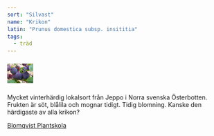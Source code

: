 ```yaml
---
sort: "Silvast"
name: "Krikon"
latin: "Prunus domestica subsp. insititia"
tags:
  - träd
---
```


<img src="/img/prunus-domestica-silvast-krikon.jpg" width="60" data-srcset="1x, 1.5x, 2x" alt="Prunus domestica subsp. insititia" data-attribution="https://www.blomqvistplantskola.com/index.php?route=product/product&product_id=5245">

Mycket vinterhärdig lokalsort från Jeppo i Norra svenska Österbotten. Frukten är söt, blålila och mognar tidigt. Tidig blomning. Kanske den härdigaste av alla krikon?

[Blomqvist Plantskola](https://www.blomqvistplantskola.com/index.php?route=product/product&product_id=5245)
